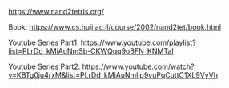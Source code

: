 https://www.nand2tetris.org/

Book:
https://www.cs.huji.ac.il/course/2002/nand2tet/book.html

Youtube Series Part1:
https://www.youtube.com/playlist?list=PLrDd_kMiAuNmSb-CKWQqq9oBFN_KNMTaI

Youtube Series Part2:
https://www.youtube.com/watch?v=KBTg0ju4rxM&list=PLrDd_kMiAuNmllp9vuPqCuttC1XL9VyVh